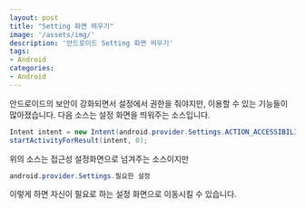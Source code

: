 ```yaml
---
layout: post
title: "Setting 화면 띄우기"
image: '/assets/img/'
description: '안드로이드 Setting 화면 띄우기'
tags:
- Android
categories:
- Android
---
```


안드로이드의 보안이 강화되면서 설정에서 권한을 줘야지만, 이용할 수 있는 기능들이 많아졌습니다.
다음 소스는 설정 화면을 띄워주는 소스입니다.

```java
Intent intent = new Intent(android.provider.Settings.ACTION_ACCESSIBILITY_SETTINGS);
startActivityForResult(intent, 0);
```

위의 소스는 접근성 설정화면으로 넘겨주는 소스이지만

```java
android.provider.Settings.필요한 설정
```

이렇게 하면 자신이 필요로 하는 설정 화면으로 이동시킬 수 있습니다.
